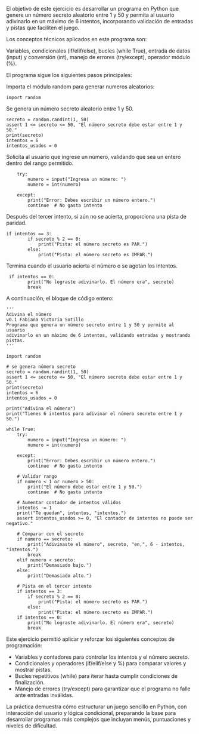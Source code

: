 El objetivo de este ejercicio es desarrollar un programa en Python que genere un número secreto aleatorio entre 1 y 50 y permita al usuario adivinarlo en un máximo de 6 intentos, incorporando validación de entradas y pistas que faciliten el juego.

Los conceptos técnicos aplicados en este programa son:

Variables, condicionales (if/elif/else), bucles (while True), entrada de datos (input) y conversión (int), manejo de errores (try/except), operador módulo (%).

El programa sigue los siguientes pasos principales:

Importa el módulo random para generar numeros aleatorios:
```
import random
```

Se genera un número secreto aleatorio entre 1 y 50.
```
secreto = random.randint(1, 50)
assert 1 <= secreto <= 50, "El número secreto debe estar entre 1 y 50."
print(secreto)
intentos = 6
intentos_usados = 0
```

Solicita al usuario que ingrese un número, validando que sea un entero dentro del rango permitido.
```
    try:
        numero = input("Ingresa un número: ")
        numero = int(numero)

    except:
        print("Error: Debes escribir un número entero.")
        continue  # No gasta intento
```

Después del tercer intento, si aún no se acierta, proporciona una pista de paridad.
```
if intentos == 3:
        if secreto % 2 == 0:
            print("Pista: el número secreto es PAR.")
        else:
            print("Pista: el número secreto es IMPAR.")
```

Termina cuando el usuario acierta el número o se agotan los intentos.
```
 if intentos == 0:
        print("No lograste adivinarlo. El número era", secreto)
        break
```

A continuación, el bloque de código entero: 

```
'''
Adivina el número
v0.1 Fabiana Victoria Sotillo
Programa que genera un número secreto entre 1 y 50 y permite al usuario
adivinarlo en un máximo de 6 intentos, validando entradas y mostrando pistas.
'''

import random

# se genera número secreto
secreto = random.randint(1, 50)
assert 1 <= secreto <= 50, "El número secreto debe estar entre 1 y 50."
print(secreto)
intentos = 6
intentos_usados = 0

print("Adivina el número")
print("Tienes 6 intentos para adivinar el número secreto entre 1 y 50.")

while True:
    try:
        numero = input("Ingresa un número: ")
        numero = int(numero)

    except:
        print("Error: Debes escribir un número entero.")
        continue  # No gasta intento

    # Validar rango
    if numero < 1 or numero > 50:
        print("El número debe estar entre 1 y 50.")
        continue  # No gasta intento

    # Aumentar contador de intentos válidos
    intentos -= 1
    print("Te quedan", intentos, "intentos.") 
    assert intentos_usados >= 0, "El contador de intentos no puede ser negativo."

    # Comparar con el secreto
    if numero == secreto:
        print("Adivinaste el número", secreto, "en,", 6 - intentos, "intentos.")
        break
    elif numero < secreto:
        print("Demasiado bajo.")
    else:
        print("Demasiado alto.")

    # Pista en el tercer intento
    if intentos == 3:
        if secreto % 2 == 0:
            print("Pista: el número secreto es PAR.")
        else:
            print("Pista: el número secreto es IMPAR.")
    if intentos == 0:
        print("No lograste adivinarlo. El número era", secreto)
        break
```
		
Este ejercicio permitió aplicar y reforzar los siguientes conceptos de programación:
- Variables y contadores para controlar los intentos y el número secreto.
- Condicionales y operadores (if/elif/else y %) para comparar valores y mostrar pistas.
- Bucles repetitivos (while) para iterar hasta cumplir condiciones de finalización.
- Manejo de errores (try/except) para garantizar que el programa no falle ante entradas inválidas.

La práctica demuestra cómo estructurar un juego sencillo en Python, con interacción del usuario y lógica condicional, preparando la base para desarrollar programas más complejos que incluyan menús, puntuaciones y niveles de dificultad.
